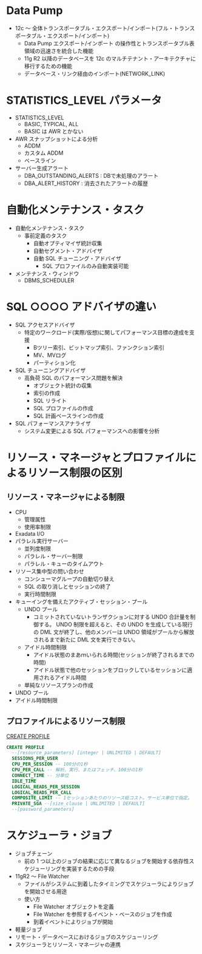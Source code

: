 # Data Pump

* 12c ～ 全体トランスポータブル・エクスポート/インポート(フル・トランスポータブル・エクスポート/インポート)
  * Data Pump エクスポート/インポート の操作性とトランスポータブル表領域の迅速さを統合した機能
  * 11g R2 以降のデータベースを 12c のマルチテナント・アーキテクチャに移行するための機能
  * データベース・リンク経由のインポート(NETWORK_LINK)


# STATISTICS_LEVEL パラメータ

* STATISTICS_LEVEL
  * BASIC, TYPICAL, ALL
  * BASIC は AWR とかない
* AWR スナップショットによる分析
  * ADDM
  * カスタム ADDM
  * ベースライン
* サーバー生成アラート
  * DBA_OUTSTANDING_ALERTS : DBで未処理のアラート
  * DBA_ALERT_HISTORY : 消去されたアラートの履歴

# 自動化メンテナンス・タスク

* 自動化メンテナンス・タスク
  * 事前定義のタスク
    * 自動オプティマイザ統計収集
    * 自動セグメント・アドバイザ
    * 自動 SQL チューニング・アドバイザ
      * SQL プロファイルのみ自動実装可能
* メンテナンス・ウィンドウ
  * DBMS_SCHEDULER



# SQL ○○○○ アドバイザの違い
* SQL アクセスアドバイザ
  * 特定のワークロード(実際/仮想)に関してパフォーマンス目標の達成を支援
    * Bツリー索引、ビットマップ索引、ファンクション索引
    * MV、MVログ
    * パーティション化
* SQL チューニングアドバイザ
  * 高負荷 SQL のパフォーマンス問題を解決
    * オブジェクト統計の収集
    * 索引の作成
    * SQL リライト
    * SQL プロファイルの作成
    * SQL 計画ベースラインの作成
* SQL パフォーマンスアナライザ
  * システム変更による SQL パフォーマンスへの影響を分析


# リソース・マネージャとプロファイルによるリソース制限の区別

## リソース・マネージャによる制限

* CPU
  * 管理属性
  * 使用率制限
* Exadata I/O
* パラレル実行サーバー
  * 並列度制限
  * パラレル・サーバー制限
  * パラレル・キューのタイムアウト
* リソース集中型の問い合わせ
  * コンシューマグループの自動切り替え
  * SQL の取り消しとセッションの終了
  * 実行時間制限
* キューイングを備えたアクティブ・セッション・プール
  * UNDO プール
    * コミットされていないトランザクションに対する UNDO 合計量を制御する。 UNDO 制限を超えると、その UNDO を生成している現行の DML 文が終了し、他のメンバーは UNDO 領域がプールから解放されるまで新たに DML 文を実行できない。
  * アイドル時間制限
    * アイドル状態のまあｍいられる時間(セッションが終了されるまでの時間)
    * アイドル状態で他のセッションをブロックしているセッションに適用されるアイドル時間
  * 単純なリソースプランの作成
* UNDO プール
* アイドル時間制限


## プロファイルによるリソース制限

[CREATE PROFILE](https://docs.oracle.com/cd/E82638_01/SQLRF/CREATE-PROFILE.htm)

```sql
CREATE PROFILE
  --[resource_parameters] [integer | UNLIMITED | DEFAULT]
  SESSIONS_PER_USER
  CPU_PER_SESSION -- 100分の1秒
  CPU_PER_CALL -- 解析、実行、またはフェッチ、100分の1秒
  CONNECT_TIME -- 分単位
  IDLE_TIME
  LOGICAL_READS_PER_SESSION
  LOGICAL_READS_PER_CALL
  COMPOSITE_LIMIT -- 1セッションあたりのリソース総コスト。サービス単位で指定。
  PRIVATE_SGA --[size_clause | UNLIMITED | DEFAULT]
  --[password_parameters]
```


# スケジューラ・ジョブ

* ジョブチェーン
  * 前の 1 つ以上のジョブの結果に応じて異なるジョブを開始する依存性スケジューリングを実装するための手段
* 11gR2 ～ File Watcher
  * ファイルがシステムに到着したタイミングでスケジューラによりジョブを開始させる用途
  * 使い方
    * File Watcher オブジェクトを定義
    * File Watcher を参照するイベント・ベースのジョブを作成
    * 到着イベントによりジョブが開始
* 軽量ジョブ
* リモート・データベースにおけるジョブのスケジューリング
* スケジューラとリソース・マネージャの連携
